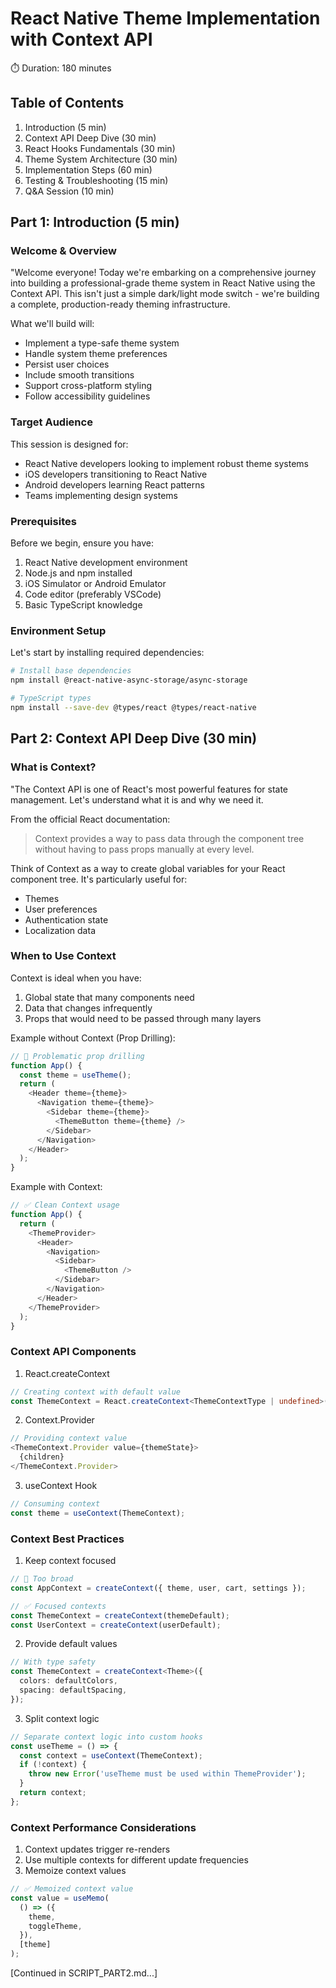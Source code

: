# React Native Theme Implementation with Context API
⏱️ Duration: 180 minutes

## Table of Contents
1. Introduction (5 min)
2. Context API Deep Dive (30 min)
3. React Hooks Fundamentals (30 min)
4. Theme System Architecture (30 min)
5. Implementation Steps (60 min)
6. Testing & Troubleshooting (15 min)
7. Q&A Session (10 min)

## Part 1: Introduction (5 min)

### Welcome & Overview
"Welcome everyone! Today we're embarking on a comprehensive journey into building a professional-grade theme system in React Native using the Context API. This isn't just a simple dark/light mode switch - we're building a complete, production-ready theming infrastructure.

What we'll build will:
- Implement a type-safe theme system
- Handle system theme preferences
- Persist user choices
- Include smooth transitions
- Support cross-platform styling
- Follow accessibility guidelines

### Target Audience
This session is designed for:
- React Native developers looking to implement robust theme systems
- iOS developers transitioning to React Native
- Android developers learning React patterns
- Teams implementing design systems

### Prerequisites
Before we begin, ensure you have:
1. React Native development environment
2. Node.js and npm installed
3. iOS Simulator or Android Emulator
4. Code editor (preferably VSCode)
5. Basic TypeScript knowledge

### Environment Setup
Let's start by installing required dependencies:

```bash
# Install base dependencies
npm install @react-native-async-storage/async-storage

# TypeScript types
npm install --save-dev @types/react @types/react-native
```

## Part 2: Context API Deep Dive (30 min)

### What is Context?
"The Context API is one of React's most powerful features for state management. Let's understand what it is and why we need it.

From the official React documentation:
> Context provides a way to pass data through the component tree without having to pass props manually at every level.

Think of Context as a way to create global variables for your React component tree. It's particularly useful for:
- Themes
- User preferences
- Authentication state
- Localization data

### When to Use Context
Context is ideal when you have:
1. Global state that many components need
2. Data that changes infrequently
3. Props that would need to be passed through many layers

Example without Context (Prop Drilling):
```typescript
// 🚫 Problematic prop drilling
function App() {
  const theme = useTheme();
  return (
    <Header theme={theme}>
      <Navigation theme={theme}>
        <Sidebar theme={theme}>
          <ThemeButton theme={theme} />
        </Sidebar>
      </Navigation>
    </Header>
  );
}
```

Example with Context:
```typescript
// ✅ Clean Context usage
function App() {
  return (
    <ThemeProvider>
      <Header>
        <Navigation>
          <Sidebar>
            <ThemeButton />
          </Sidebar>
        </Navigation>
      </Header>
    </ThemeProvider>
  );
}
```

### Context API Components
1. React.createContext
```typescript
// Creating context with default value
const ThemeContext = React.createContext<ThemeContextType | undefined>(undefined);
```

2. Context.Provider
```typescript
// Providing context value
<ThemeContext.Provider value={themeState}>
  {children}
</ThemeContext.Provider>
```

3. useContext Hook
```typescript
// Consuming context
const theme = useContext(ThemeContext);
```

### Context Best Practices
1. Keep context focused
```typescript
// 🚫 Too broad
const AppContext = createContext({ theme, user, cart, settings });

// ✅ Focused contexts
const ThemeContext = createContext(themeDefault);
const UserContext = createContext(userDefault);
```

2. Provide default values
```typescript
// With type safety
const ThemeContext = createContext<Theme>({
  colors: defaultColors,
  spacing: defaultSpacing,
});
```

3. Split context logic
```typescript
// Separate context logic into custom hooks
const useTheme = () => {
  const context = useContext(ThemeContext);
  if (!context) {
    throw new Error('useTheme must be used within ThemeProvider');
  }
  return context;
};
```

### Context Performance Considerations
1. Context updates trigger re-renders
2. Use multiple contexts for different update frequencies
3. Memoize context values

```typescript
// ✅ Memoized context value
const value = useMemo(
  () => ({
    theme,
    toggleTheme,
  }),
  [theme]
);
```

[Continued in SCRIPT_PART2.md...] 